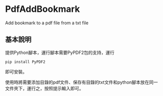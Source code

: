 # PdfAddBookmark
Add bookmark to a pdf file from a txt file
## 基本說明
提供Python腳本，運行腳本需要PyPDF2包的支持，運行
```
pip install PyPDF2
```
即可安裝。

使用時將需要添加目錄的pdf文件、保存有目錄的txt文件和python腳本放在同一文件夾下，運行之，按照提示輸入即可。
